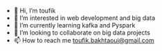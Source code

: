 - 👋 Hi, I’m toufik
- 👀 I’m interested in web development and big data
- 🌱 I’m currently learning kafka and Pyspark
- 💞️ I’m looking to collaborate on big data projects 
- 📫 How to reach me toufik.bakhtaoui@gmail.com

<!---
toufikbakhtaoui/toufikbakhtaoui is a ✨ special ✨ repository because its `README.md` (this file) appears on your GitHub profile.
You can click the Preview link to take a look at your changes.
--->
